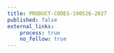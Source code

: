 ```yaml
---
title: PRODUCT-CODES-190526-2027
published: false
external_links:
    process: true
    no_follow: true
---
```


